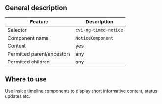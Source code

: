 ## General description

| Feature                    | Description           |
| -------------------------- | --------------------- |
| Selector                   | `cvi-ng-timed-notice` |
| Component name             | `NoticeComponent`     |
| Content                    | yes                   |
| Permitted parent/ancestors | any                   |
| Permitted children         | any                   |

## Where to use

Use inside timeline components to display short informative content, status updates etc.
